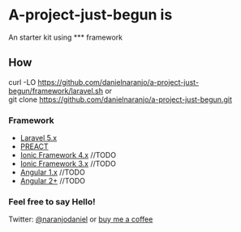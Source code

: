 # A-project-just-begun is
An starter kit using *** framework

## How
curl -LO https://github.com/danielnaranjo/a-project-just-begun/framework/laravel.sh or  
git clone https://github.com/danielnaranjo/a-project-just-begun.git

### Framework
* [Laravel 5.x](https://github.com/danielnaranjo/a-project-just-begun/framework/laravel.sh)
* [PREACT](https://github.com/danielnaranjo/a-project-just-begun/framework/preact.sh)
* [Ionic Framework 4.x](https://github.com/danielnaranjo/a-project-just-begun/framework/ionic4.sh) //TODO  
* [Ionic Framework 3.x](https://github.com/danielnaranjo/a-project-just-begun/framework/ionic.sh) //TODO  
* [Angular 1.x](https://github.com/danielnaranjo/a-project-just-begun/framework/angularjs.sh) //TODO  
* [Angular 2+](https://github.com/danielnaranjo/a-project-just-begun/framework/angular.sh) //TODO  


### Feel free to say Hello!
Twitter: [@naranjodaniel](https://twitter.com/naranjodaniel) or [buy me a coffee](https://www.buymeacoffee.com/danielnaranjo)

